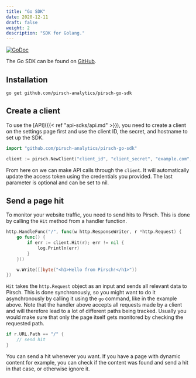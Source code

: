 ```yaml
---
title: "Go SDK"
date: 2020-12-11
draft: false
weight: 2
description: "SDK for Golang."
---
```


[![GoDoc](https://godoc.org/github.com/pirsch-analytics/pirsch-go-sdk?status.svg)](https://godoc.org/github.com/pirsch-analytics/pirsch-go-sdk)

The Go SDK can be found on [GitHub](https://github.com/pirsch-analytics/pirsch-go-sdk).

## Installation

```
go get github.com/pirsch-analytics/pirsch-go-sdk
```

## Create a client

To use the [API]({{<  ref "api-sdks/api.md"  >}}), you need to create a client on the settings page first and use the client ID, the secret, and hostname to set up the SDK.

```Go
import "github.com/pirsch-analytics/pirsch-go-sdk"

client := pirsch.NewClient("client_id", "client_secret", "example.com", nil)
```

From here on we can make API calls through the `client`. It will automatically update the access token using the credentials you provided. The last parameter is optional and can be set to nil.

## Send a page hit

To monitor your website traffic, you need to send hits to Pirsch. This is done by calling the `Hit` method from a handler function.

```Go
http.HandleFunc("/", func(w http.ResponseWriter, r *http.Request) {
    go func() {
        if err := client.Hit(r); err != nil {
            log.Println(err)
        }
    }()

    w.Write([]byte("<h1>Hello from Pirsch!</h1>"))
})
```

`Hit` takes the `http.Request` object as an input and sends all relevant data to Pirsch. This is done synchronously, so you might want to do it asynchronously by calling it using the `go` command, like in the example above. Note that the handler above accepts all requests made by a client and will therefore lead to a lot of different paths being tracked. Usually you would make sure that only the page itself gets monitored by checking the requested path.

```Go
if r.URL.Path == "/" {
    // send hit
}
```

You can send a hit whenever you want. If you have a page with dynamic content for example, you can check if the content was found and send a hit in that case, or otherwise ignore it.
